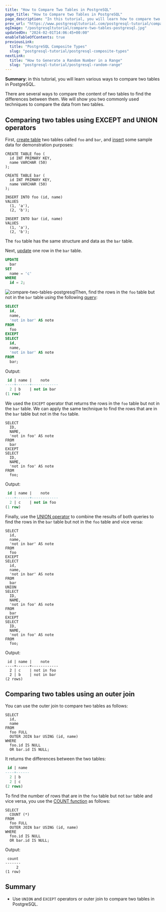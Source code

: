 ```yaml
---
title: "How to Compare Two Tables in PostgreSQL"
page_title: "How to Compare two Tables in PostgreSQL"
page_description: "In this tutorial, you will learn how to compare two tables in PostgreSQL using the EXCEPT and UNION operators or an outer join."
prev_url: "https://www.postgresqltutorial.com/postgresql-tutorial/compare-two-tables-in-postgresql/"
ogImage: "/postgresqltutorial/compare-two-tables-postgresql.jpg"
updatedOn: "2024-02-01T14:06:45+00:00"
enableTableOfContents: true
previousLink: 
  title: "PostgreSQL Composite Types"
  slug: "postgresql-tutorial/postgresql-composite-types"
nextLink: 
  title: "How to Generate a Random Number in a Range"
  slug: "postgresql-tutorial/postgresql-random-range"
---
```





**Summary**: in this tutorial, you will learn various ways to compare two tables in PostgreSQL.

There are several ways to compare the content of two tables to find the differences between them. We will show you two commonly used techniques to compare the data from two tables.


## Comparing two tables using EXCEPT and UNION operators

First, [create table](postgresql-create-table) two tables called `foo` and `bar`, and [insert](postgresql-insert) some sample data for demonstration purposes:


```phpsql
CREATE TABLE foo (
  id INT PRIMARY KEY, 
  name VARCHAR (50)
);

CREATE TABLE bar (
  id INT PRIMARY KEY, 
  name VARCHAR (50)
);

INSERT INTO foo (id, name) 
VALUES 
  (1, 'a'), 
  (2, 'b');

INSERT INTO bar (id, name) 
VALUES 
  (1, 'a'), 
  (2, 'b');

```
The `foo` table has the same structure and data as the `bar` table.

Next, [update](postgresql-update) one row in the `bar` table.


```sql
UPDATE 
  bar 
SET 
  name = 'c' 
WHERE 
  id = 2;
```
![compare-two-tables-postgresql](/postgresqltutorial/compare-two-tables-postgresql.jpg)Then, find the rows in the `foo` table but not in the `bar` table using the following [query](postgresql-select):


```sql
SELECT 
  id, 
  name, 
  'not in bar' AS note 
FROM 
  foo 
EXCEPT 
SELECT 
  id, 
  name, 
  'not in bar' AS note 
FROM 
  bar;

```
Output:


```sql
 id | name |    note
----+------+------------
  2 | b    | not in bar
(1 row)
```
 We used the `EXCEPT` operator that returns the rows in the `foo` table but not in the `bar` table. We can apply the same technique to find the rows that are in the `bar` table but not in the `foo` table.


```
SELECT 
  ID, 
  NAME, 
  'not in foo' AS note 
FROM 
  bar 
EXCEPT 
SELECT 
  ID, 
  NAME, 
  'not in foo' AS note 
FROM 
  foo;
```
Output:


```sql
 id | name |    note
----+------+------------
  2 | c    | not in foo
(1 row)
```
Finally, use the [UNION operator](postgresql-union) to combine the results of both queries to find the rows in the `bar` table but not in the `foo` table and vice versa:


```
SELECT 
  id, 
  name, 
  'not in bar' AS note 
FROM 
  foo 
EXCEPT 
SELECT 
  id, 
  name, 
  'not in bar' AS note 
FROM 
  bar
UNION
SELECT 
  ID, 
  NAME, 
  'not in foo' AS note 
FROM 
  bar 
EXCEPT 
SELECT 
  ID, 
  NAME, 
  'not in foo' AS note 
FROM 
  foo;
```
Output:


```
 id | name |    note
----+------+------------
  2 | c    | not in foo
  2 | b    | not in bar
(2 rows)
```

## Comparing two tables using an outer join

You can use the outer join to compare two tables as follows:


```
SELECT 
  id, 
  name 
FROM 
  foo FULL 
  OUTER JOIN bar USING (id, name) 
WHERE 
  foo.id IS NULL 
  OR bar.id IS NULL;
```
It returns the differences between the two tables:


```sql
 id | name
----+------
  2 | b
  2 | c
(2 rows)
```
To find the number of rows that are in the `foo` table but not `bar` table and vice versa, you use the [COUNT function](../postgresql-aggregate-functions/postgresql-count-function) as follows:


```
SELECT 
  COUNT (*) 
FROM 
  foo FULL 
  OUTER JOIN bar USING (id, name) 
WHERE 
  foo.id IS NULL 
  OR bar.id IS NULL;
```
Output:


```
 count
-------
     2
(1 row)

```

## Summary

* Use `UNION` and `EXCEPT` operators or outer join to compare two tables in PostgreSQL.

